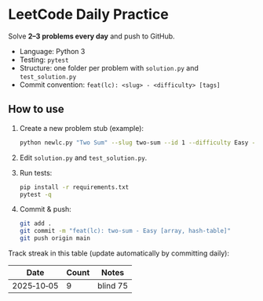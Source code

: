 # LeetCode Daily Practice

Solve **2–3 problems every day** and push to GitHub.
- Language: Python 3
- Testing: `pytest`
- Structure: one folder per problem with `solution.py` and `test_solution.py`
- Commit convention: `feat(lc): <slug> - <difficulty> [tags]`

## How to use

1. Create a new problem stub (example):
   ```bash
   python newlc.py "Two Sum" --slug two-sum --id 1 --difficulty Easy --tags array,hash-table
   ```

2. Edit `solution.py` and `test_solution.py`.
3. Run tests:
   ```bash
   pip install -r requirements.txt
   pytest -q
   ```
4. Commit & push:
   ```bash
   git add .
   git commit -m "feat(lc): two-sum - Easy [array, hash-table]"
   git push origin main
   ```

Track streak in this table (update automatically by committing daily):

| Date | Count | Notes |
|------|-------|-------|
| 2025‑10‑05 | 9 | blind 75 |
